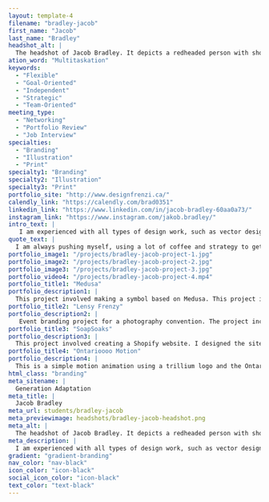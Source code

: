 ```yaml
---
layout: template-4
filename: "bradley-jacob" 
first_name: "Jacob"
last_name: "Bradley"
headshot_alt: |
  The headshot of Jacob Bradley. It depicts a redheaded person with short hair and a beard smiling brightly at the camera.
ation_word: "Multitaskation"
keywords:
  - "Flexible"
  - "Goal-Oriented"
  - "Independent"
  - "Strategic"
  - "Team-Oriented"
meeting_type:
  - "Networking"
  - "Portfolio Review"
  - "Job Interview"
specialties:
  - "Branding"
  - "Illustration"
  - "Print"
specialty1: "Branding"
specialty2: "Illustration"
specialty3: "Print"
portfolio_site: "http://www.designfrenzi.ca/"
calendly_link: "https://calendly.com/brad0351"
linkedin_link: "https://www.linkedin.com/in/jacob-bradley-60aa0a73/"
instagram_link: "https://www.instagram.com/jakob.bradley/"
intro_text: |
   I am experienced with all types of design work, such as vector design, typography, web design, Photoshop, and animation.  I love to constantly learn, always upgrading my skills through web tutorials and creative workshops. I have a passion for design work and look forward to any challenge. 
quote_text: |
  I am always pushing myself, using a lot of coffee and strategy to get the job done. 
portfolio_image1: "/projects/bradley-jacob-project-1.jpg"
portfolio_image2: "/projects/bradley-jacob-project-2.jpg"
portfolio_image3: "/projects/bradley-jacob-project-3.jpg"
portfolio_video4: "/projects/bradley-jacob-project-4.mp4"
portfolio_title1: "Medusa"
portfolio_description1: |
  This project involved making a symbol based on Medusa. This project involved mind mapping, lots of sketch ideas, and different colour combinations in order to find the perfect symbol. The end result is a stern looking Medusa in black and green.
portfolio_title2: "Lensy Frenzy"
portfolio_description2: |
   Event branding project for a photography convention. The project included designing a logo, posters, flyer's, a feather banner, email invitations, and a Internet ad.
portfolio_title3: "SoapSoaks"
portfolio_description3: |
  This project involved creating a Shopify website. I designed the site and formatted all photos to fit the same size. I also edited Shopify's Liquid code to use a custom font for the website.
portfolio_title4: "Ontarioooo Motion"
portfolio_description4: |
  This is a simple motion animation using a trillium logo and the Ontario song.
html_class: "branding"
meta_sitename: |
  Generation Adaptation
meta_title: |
  Jacob Bradley
meta_url: students/bradley-jacob
meta_previewimage: headshots/bradley-jacob-headshot.png
meta_alt: |
  The headshot of Jacob Bradley. It depicts a redheaded person with short hair and a beard smiling brightly at the camera.
meta_description: |
  I am experienced with all types of design work, such as vector design, typography, web design, Photoshop, and animation.  I love to constantly learn, always upgrading my skills through web tutorials and creative workshops. I have a passion for design work and look forward to any challenge. 
gradient: "gradient-branding"
nav_color: "nav-black"
icon_color: "icon-black"
social_icon_color: "icon-black"
text_color: "text-black"
---
```


